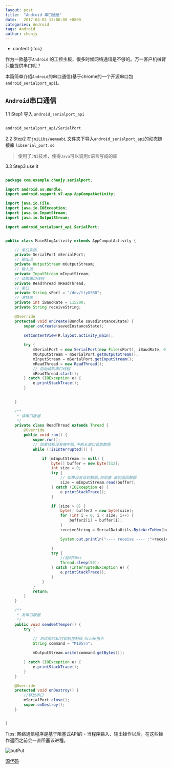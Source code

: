 ```yaml
---
layout: post
title:  "Android 串口通信"
date:   2017-04-02 12:00:00 +0800
categories: Android 
tags: Android
author: chenjy
---
```




* content
{:toc}


作为一款基于`Android` 的工控主板，很多时候网络通讯是不够的。万一客户机械臂只能提供串口呢？



本篇简单介绍`Android`的串口通信(基于chrome的一个开源串口包 `android_serialport_api`)。

## `Android`串口通信

1.1 Step1 导入 `android_serialport_api`

```xml

android_serialport_api/SerialPort

```

2.2 Step2 在`jniLibs/aemeabi` 文件夹下导入`android_serialport_api`的动态链接库 `libserial_port.so`

> 使用了`JNI`技术，使得`Java`可以调用c语言写成的库

3.3 Step3 use it

```java

package com.example.chenjy.serialport;

import android.os.Bundle;
import android.support.v7.app.AppCompatActivity;

import java.io.File;
import java.io.IOException;
import java.io.InputStream;
import java.io.OutputStream;

import android_serialport_api.SerialPort;


public class MainBlogActivity extends AppCompatActivity {

	// 串口实例
    private SerialPort mSerialPort;
	// 输出流
    private OutputStream mOutputStream;
	// 输入流
    private InputStream mInputStream;
	// 读取串口线程
    private ReadThread mReadThread;
	// 串口 
    private String sPort = "/dev/ttyUSB0";
	// 波特率
    private int iBaudRate = 115200;
    private String receiveString;

    @Override
    protected void onCreate(Bundle savedInstanceState) {
        super.onCreate(savedInstanceState);

        setContentView(R.layout.activity_main);
        
        try {
            mSerialPort = new SerialPort(new File(sPort), iBaudRate, 0);	
            mOutputStream = mSerialPort.getOutputStream();
            mInputStream = mSerialPort.getInputStream();
            mReadThread = new ReadThread();
			// 启动读取串口线程
            mReadThread.start();
        } catch (IOException e) {
            e.printStackTrace();
        }
        

    }

    /**
     * 读串口数据
     */
    private class ReadThread extends Thread {
        @Override
        public void run() {
            super.run();
			// 如果线程没有被中断,不断从串口读取数据
            while (!isInterrupted()) {

                if (mInputStream != null) {
                    byte[] buffer = new byte[512];
                    int size = 0;
                    try {
					    // 如果没有读到数据,则阻塞 直到返回数据
                        size = mInputStream.read(buffer);
                    } catch (IOException e) {
                        e.printStackTrace();
                    }

                    if (size > 0) {
                        byte[] buffer2 = new byte[size];
                        for (int i = 0; i < size; i++) {
                            buffer2[i] = buffer[i];
                        }
                        receiveString = SerialDataUtils.ByteArrToHex(buffer2).trim();

                        System.out.println("---- receive ---- :"+receiveString);

                    }
                    try {
                        //延时50ms
                        Thread.sleep(50);
                    } catch (InterruptedException e) {
                        e.printStackTrace();
                    }
                }
            }
            return;
        }
    }

    /**
     * 发串口数据
     */
    public void sendGetTemper() {
        try {
            
            // 测试用的3d打印机控制板 Gcode指令			
            String command = "M105\n";

            mOutputStream.write(command.getBytes());

        } catch (IOException e) {
            e.printStackTrace();
        }
    }

    @Override
    protected void onDestroy() {
        //释放串口
        mSerialPort.close();
        super.onDestroy();
    }


}

```

Tips: 网络通信程序是基于阻塞式API的 - 当程序输入、输出操作以后，在这些操作返回之前会一直阻塞该进程。


![outPut](http://wx1.sinaimg.cn/mw690/c584f169ly1fery9i44b1j20pw01zwek.jpg)


[源代码](https://github.com/Chenjy1225/ChenjyDemo/tree/gh-pages/serialport)












